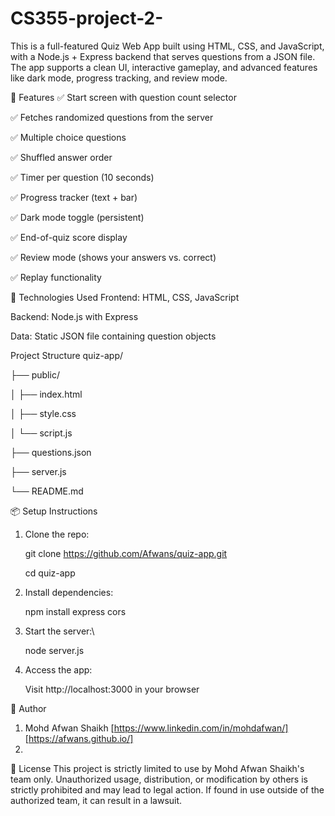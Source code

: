 # CS355-project-2-
This is a full-featured Quiz Web App built using HTML, CSS, and JavaScript, with a Node.js + Express backend that serves questions from a JSON file. The app supports a clean UI, interactive gameplay, and advanced features like dark mode, progress tracking, and review mode.


🚀 Features
✅ Start screen with question count selector

✅ Fetches randomized questions from the server

✅ Multiple choice questions

✅ Shuffled answer order

✅ Timer per question (10 seconds)

✅ Progress tracker (text + bar)

✅ Dark mode toggle (persistent)

✅ End-of-quiz score display

✅ Review mode (shows your answers vs. correct)

✅ Replay functionality

🧠 Technologies Used
Frontend: HTML, CSS, JavaScript

Backend: Node.js with Express

Data: Static JSON file containing question objects

 Project Structure
quiz-app/

├── public/

│   ├── index.html

│   ├── style.css

│   └── script.js

├── questions.json

├── server.js

└── README.md

📦 Setup Instructions


1. Clone the repo:

   git clone https://github.com/Afwans/quiz-app.git

   cd quiz-app

3. Install dependencies:

   npm install express cors

4. Start the server:\

   node server.js

6. Access the app:

   Visit http://localhost:3000 in your browser


🧑 Author
1. Mohd Afwan Shaikh [https://www.linkedin.com/in/mohdafwan/] [https://afwans.github.io/]
2. 


📄 License
This project is strictly limited to use by Mohd Afwan Shaikh's team only. Unauthorized usage, distribution, or modification by others is strictly prohibited and may lead to legal action.
If found in use outside of the authorized team, it can result in a lawsuit.


